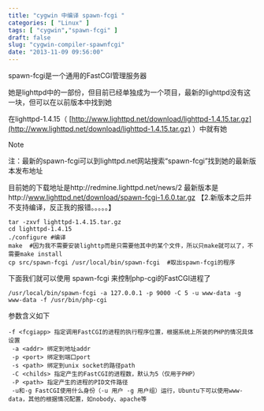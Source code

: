 ```yaml
---
title: "cygwin 中编译 spawn-fcgi "
categories: [ "Linux" ]
tags: [ "cygwin","spawn-fcgi" ]
draft: false
slug: "cygwin-compiler-spawnfcgi"
date: "2013-11-09 09:56:00"
---
```


spawn-fcgi是一个通用的FastCGI管理服务器

她是lighttpd中的一部份，但目前已经单独成为一个项目，最新的lighttpd没有这一块，但可以在以前版本中找到她

在lighttpd-1.4.15（ [http://www.lighttpd.net/download/lighttpd-1.4.15.tar.gz](http://www.lighttpd.net/download/lighttpd-1.4.15.tar.gz) ）中就有她


<!--more-->


Note

注：最新的spawn-fcgi可以到lighttpd.net网站搜索“spawn-fcgi”找到她的最新版本发布地址

目前她的下载地址是http://redmine.lighttpd.net/news/2 最新版本是http://www.lighttpd.net/download/spawn-fcgi-1.6.0.tar.gz  【2.新版本之后并不支持编译，反正我的报错。。。。。】

    tar -zxvf lighttpd-1.4.15.tar.gz
    cd lighttpd-1.4.15
    ./configure #编译
    make  #因为我不需要安装lighttp而是只需要他其中的某个文件，所以只make就可以了，不需要make install
    cp src/spawn-fcgi /usr/local/bin/spawn-fcgi  #取出spawn-fcgi的程序


下面我们就可以使用 spawn-fcgi 来控制php-cgi的FastCGI进程了

`/usr/local/bin/spawn-fcgi -a 127.0.0.1 -p 9000 -C 5 -u www-data -g www-data -f /usr/bin/php-cgi`


参数含义如下

 

    -f <fcgiapp> 指定调用FastCGI的进程的执行程序位置，根据系统上所装的PHP的情况具体设置
     -a <addr> 绑定到地址addr
     -p <port> 绑定到端口port
     -s <path> 绑定到unix socket的路径path
     -C <childs> 指定产生的FastCGI的进程数，默认为5（仅用于PHP）
     -P <path> 指定产生的进程的PID文件路径
     -u和-g FastCGI使用什么身份（-u 用户 -g 用户组）运行，Ubuntu下可以使用www-data，其他的根据情况配置，如nobody、apache等